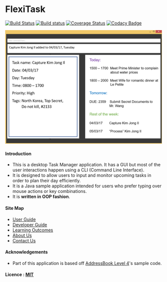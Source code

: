 # FlexiTask

[![Build Status](https://travis-ci.org/CS2103JAN2017-W14-B1/main.svg?branch=master)](https://travis-ci.org/CS2103JAN2017-W14-B1/main.svg?branch=master)
[![Build status](https://ci.appveyor.com/api/projects/status/96vfp4xr44d222kb/branch/master?svg=true)](https://ci.appveyor.com/project/limjie/main/branch/master)
[![Coverage Status](https://coveralls.io/repos/github/CS2103JAN2017-W14-B1/main/badge.svg?branch=master)](https://coveralls.io/github/CS2103JAN2017-W14-B1/main?branch=master)
[![Codacy Badge](https://api.codacy.com/project/badge/Grade/69a45f53a1e8453889480f545307773b)](https://www.codacy.com/app/limjie/main?utm_source=github.com&amp;utm_medium=referral&amp;utm_content=CS2103JAN2017-W14-B1/main&amp;utm_campaign=Badge_Grade)

<img src="docs/images/Ui.png" width="600"><br>

#### Introduction
* This is a desktop Task Manager application. It has a GUI but most of the user interactions happen using
  a CLI (Command Line Interface).
* It is designed to allow users to input and monitor upcoming tasks in order to plan their day efficiently.
* It is a Java sample application intended for users who prefer typing over mouse actions or key combinations.
* It is **written in OOP fashion**.


#### Site Map
* [User Guide](docs/UserGuide.md)
* [Developer Guide](docs/DeveloperGuide.md)
* [Learning Outcomes](docs/LearningOutcomes.md)
* [About Us](docs/AboutUs.md)
* [Contact Us](docs/ContactUs.md)


#### Acknowledgements

* Part of this application is based off [AddressBook Level 4](https://github.com/se-edu/addressbook-level4)'s sample code.


#### Licence : [MIT](LICENSE)
